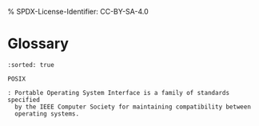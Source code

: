 % SPDX-License-Identifier: CC-BY-SA-4.0

# Glossary

```{glossary}
:sorted: true

POSIX

: Portable Operating System Interface is a family of standards specified
  by the IEEE Computer Society for maintaining compatibility between
  operating systems.
```
